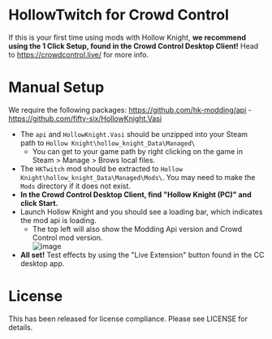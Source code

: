 # HollowTwitch for Crowd Control

If this is your first time using mods with Hollow Knight, **we recommend using the 1 Click Setup, found in the Crowd Control Desktop Client!** Head to https://crowdcontrol.live/ for more info. 

# Manual Setup
We require the following packages: https://github.com/hk-modding/api - https://github.com/fifty-six/HollowKnight.Vasi
* The ``api`` and  ``HollowKnight.Vasi`` should be unzipped into your Steam path to ``Hollow Knight\hollow_knight_Data\Managed\``
   * You can get to your game path by right clicking on the game in Steam > Manage > Brows local files.
* The ``HKTwitch`` mod should be extracted to ``Hollow Knight\hollow_knight_Data\Managed\Mods\``. You may need to make the ``Mods`` directory if it does not exist. 
* **In the Crowd Control Desktop Client, find "Hollow Knight (PC)" and click Start.**
* Launch Hollow Knight and you should see a loading bar, which indicates the mod api is loading.
   * The top left will also show the Modding Api version and Crowd Control mod version.   
    ![image](https://user-images.githubusercontent.com/67934254/146054165-d00dca0e-a2e6-4904-8f8f-5fd8c509be80.png)
* **All set!** Test effects by using the "Live Extension" button found in the CC desktop app.




# License
This has been released for license compliance. Please see LICENSE for details.
